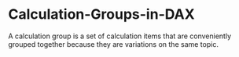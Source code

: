 # Calculation-Groups-in-DAX

A calculation group is a set of calculation items that are conveniently grouped together because they are variations on the same topic.

